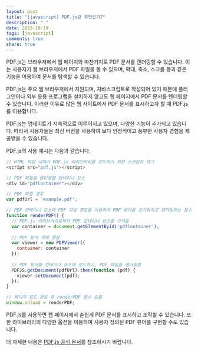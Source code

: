 ```yaml
---
layout: post
title: "[javascript] PDF.js란 무엇인가?"
description: " "
date: 2023-10-19
tags: [javascript]
comments: true
share: true
---
```


PDF.js는 브라우저에서 웹 페이지와 마찬가지로 PDF 문서를 렌더링할 수 있습니다. 이는 사용자가 웹 브라우저에서 PDF 파일을 볼 수 있으며, 확대, 축소, 스크롤 등과 같은 기능을 이용하여 문서를 탐색할 수 있습니다.

PDF.js는 주요 웹 브라우저에서 지원되며, 자바스크립트로 작성되어 있기 때문에 플러그인이나 외부 응용 프로그램을 설치하지 않고도 웹 페이지에서 PDF 문서를 렌더링할 수 있습니다. 이러한 이유로 많은 웹 사이트에서 PDF 문서를 표시하고자 할 때 PDF.js를 이용합니다.

PDF.js는 업데이트가 지속적으로 이루어지고 있으며, 다양한 기능이 추가되고 있습니다. 따라서 사용자들은 최신 버전을 사용하여 보다 안정적이고 풍부한 사용자 경험을 제공받을 수 있습니다.

PDF.js의 사용 예시는 다음과 같습니다.

```javascript
// HTML 파일 내에서 PDF.js 라이브러리를 로드하기 위한 스크립트 태그
<script src="pdf.js"></script>

// PDF 파일을 렌더링할 컨테이너 요소
<div id="pdfContainer"></div>

// PDF 파일 경로
var pdfUrl = 'example.pdf';

// PDF 컨테이너 요소와 PDF 파일 경로를 이용하여 PDF 뷰어를 초기화하고 렌더링하는 함수
function renderPDF() {
  // PDF.js 라이브러리로부터 PDF 컨테이너 요소를 가져옴
  var container = document.getElementById('pdfContainer');
  
  // PDF 뷰어 객체 생성
  var viewer = new PDFViewer({
    container: container
  });
  
  // PDF 뷰어를 컨테이너 요소에 로드하고, PDF 파일을 렌더링함
  PDFJS.getDocument(pdfUrl).then(function (pdf) {
    viewer.setDocument(pdf);
  });
}

// 페이지 로드 완료 후 renderPDF 함수 호출
window.onload = renderPDF;
```

PDF.js를 사용하면 웹 페이지에서 손쉽게 PDF 문서를 표시하고 조작할 수 있습니다. 또한 라이브러리의 다양한 옵션을 이용하여 사용자 정의된 PDF 뷰어를 구현할 수도 있습니다.

더 자세한 내용은 [PDF.js 공식 문서](https://mozilla.github.io/pdf.js/)를 참조하시기 바랍니다.